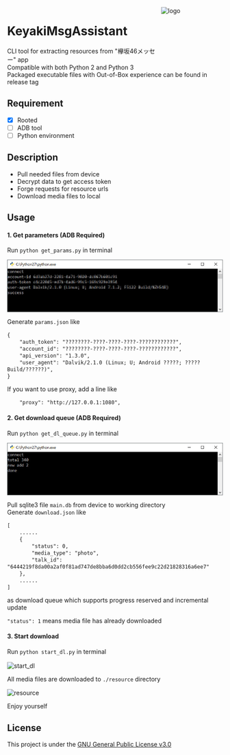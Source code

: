 <img src="https://raw.githubusercontent.com/nondanee/KeyakiMsgAssistant-Xposed/master/app/src/main/res/mipmap-xxxhdpi/ic_launcher.png" alt="logo" width="144" height="144" align="right" />

# KeyakiMsgAssistant
CLI tool for extracting resources from "欅坂46メッセー" app  
Compatible with both Python 2 and Python 3  
Packaged executable files with Out-of-Box experience can be found in release tag

## Requirement
- [x] Rooted
- [ ] ADB tool
- [ ] Python environment

## Description
- Pull needed files from device
- Decrypt data to get access token
- Forge requests for resource urls 
- Download media files to local 

## Usage
#### 1. Get parameters (ADB Required)
Run ```python get_params.py``` in terminal

<img src="/screenshots/params.jpg" alt="get_params" align="center" />

Generate ```params.json``` like
```
{
    "auth_token": "????????-????-????-????-????????????", 
    "account_id": "????????-????-????-????-????????????", 
    "api_version": "1.3.0", 
    "user_agent": "Dalvik/2.1.0 (Linux; U; Android ?????; ????? Build/??????)",
}
```
If you want to use proxy, add a line like
```
    "proxy": "http://127.0.0.1:1080",
```

#### 2. Get download queue (ADB Required)
Run ```python get_dl_queue.py``` in terminal

<img src="/screenshots/queue.jpg" alt="get_dl_queue" align="center" />

Pull sqlite3 file ```main.db``` from device to working directory  
Generate ```download.json``` like
```
[
    ......
    {
        "status": 0, 
        "media_type": "photo", 
        "talk_id": "6444219f8da00a2af0f81ad747de8bba6d0dd2cb556fee9c22d21828316a6ee7"
    },
    ......
]
```
as download queue which supports progress reserved and incremental update

```"status": 1``` means media file has already downloaded

#### 3. Start download
Run ```python start_dl.py``` in terminal

<img src="/screenshots/dl.jpg" alt="start_dl" align="center" />

All media files are downloaded to ```./resource``` directory

<img src="/screenshots/resource.jpg" alt="resource" align="center" />

Enjoy yourself


## License
This project is under the [GNU General Public License v3.0](https://www.gnu.org/licenses/gpl-3.0.en.html)